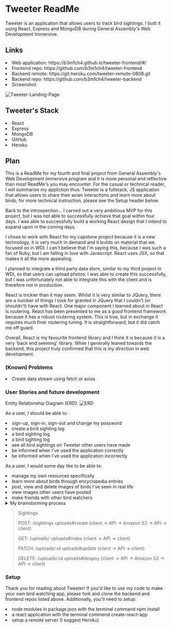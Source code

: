 # Tweeter ReadMe
Tweeter is an application that allows users to track bird sightings. I built it using React, Express and MongoDB during General Assembly's Web Development Immersive.

## Links
<li>Web application: https://b3m1ch4.github.io/tweeter-frontend/#/</li>
<li>Frontend repo: https://github.com/b3m1ch4/tweeter-frontend</li>
<li>Backend remote: https://git.heroku.com/tweeter-remote-0808.git</li>
<li>Backend repo: https://github.com/b3m1ch4/tweeter-backend</li>
<li>Screenshot: </li>

![Tweeter-Landing-Page](https://i.imgur.com/CeYEFs9.png)

## Tweeter's Stack
<li> React </li>
<li> Express </li>
<li> MongoDB </li>
<li> GitHub </li>
<li> Heroku </li>

## Plan
This is a ReadMe for my fourth and final project from General Assembly's Web Development
Immersive program and it is more personal and reflective than most ReadMe's you may encounter. For the casual or technical reader, I will summarise my appliction thus: Tweeter is a fullstack, JS application that allows users to share their avian interactions and learn more about birds; for more technical instruction, please see the Setup header below.

Back to the introspection... I carved out a very ambitious MVP for this project, but I was not able to successfully achieve that goal within four days. I was able to successfully build a working React design that I intend to expand upon in the coming days.

I chose to work with React for my capstone project because it is a new technology, it
is very much in demand and it builds on material that we focused on in WDI. I can't
believe that I'm saying this, because I was such a fan of Ruby, but I am falling in love
with Javascript. React uses JSX, so that makes it all the more appealing.

I planned to integrate a third party data store, similar to my third project in WDI, so that users can upload photos. I was able to create this successfully, but I was unfortunately not able to integrate this with the client and is therefore not in production.

React is trickier than it may seem. Whilst it is very similar to JQuery, there are a
number of things I took for granted in JQuery that I couldn't (or shouldn't) have with
React. One major component I learned about in React is routering. React has been presented
to me as a good frontend framework because it has a robust routering system. This is true,
but in exchange it requires much finer routering tuning. It is straightforward, but it did
catch me off guard.

Overall, React is my favourite frontend library and I think it is because it is a very 'back end seeming' library. While I generally leaned towards the backend, this project truly confirmed that this is my direction in web development.

### (Known) Problems
  <li> Create data stream using fetch or axios </li>

### User Stories and future development
Entity Relationship Diagram (ERD):
![ERD](https://i.imgur.com/DTRBLDy.jpg)

As a user, I should be able to:

<li> sign-up, sign-in, sign-out and change my possword </li>
<li> create a bird sighting log </li>
<li> a bird sighting log </li>
<li> a bird sighting log </li>
<li> see all bird sightings on Tweeter other users have made </li>
<li> be informed when I've used the application correctly </li>
<li> be informed when I've used the application incorrectly </li>

As a user, I would some day like to be able to:

<li> manage my own resources specifically </li>
<li> learn more about birds through encyclopedia entries </li>
<li> post, view and delete images of birds I've seen in real life </li>
<li> view images other users have posted </li>
<li> make friends with other bird watchers </li>

<details>
<summary>My brainstorming process</summary>

![Image1](https://i.imgur.com/DTRBLDy.jpg)</code>

</details>

<blockquote>
Sightings
<p> POST: /sightings uploads#create (client -> API -> Amazon S3 -> API -> client) </p>
<p> GET: /uploads/ uploads#index (client -> API -> client) </p>
<p> PATCH: /uploads/:id uploads#update (client -> API -> client) </p>
<p> DELETE: /uploads/:id uploads#despoy (client -> API -> Amazon S3 -> API -> client) </p>
</blockquote>

### Setup
Thank you for reading about Tweeter! If you'd like to use my code to make your
own bird watching app, please fork and clone the backend and frontend repos listed
above. Additionally, you'll need to setup:

<li>node modules in package.json with the terminal command npm install</li>
<li>a react application with the terminal commend create-react-app</li>
<li>setup a remote server (I suggest Heroku)</li>
